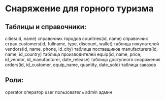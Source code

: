 # Снаряжение для горного туризма

## Таблицы и справочники:

cities(id, name) справочник городов
countries(id, name) справочник стран
customers(id, fullname, type, discount, wallet) таблица покупателей
vendors(id, name, phone, id_city) таблица поставщиков
manufacturers(id, name, id_country) таблица производителей
equip(id, name, price, id_vendor, id_manufacturer, date_release) таблица доступного снаряжения
orders(id, id_customer, equip_name, quantity, date_sold) таблица заказов

## Роли:

operator оператор
user пользователь
admin админ
